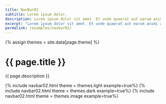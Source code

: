 ```yaml
---
title: NavBar02
subtitle: Lorem ipsum dolor.
description: Lorem ipsum dolor sit amet. Et unde quaerat aut earum animi aut explicabo saepe qui quibusdam accusamus ut velit asperiores vel natus temporibus. Qui sapiente saepe qui totam saepe est suscipit quia vel error provident cum omnis eius aut galisum rem nulla dolor? Qui internos voluptas est nulla odit est temporibus expedita eos quidem cumque. Ea voluptates eligendi quo rerum libero et molestiae harum vel fugit magni et cupiditate optio At quia consequuntur ut exercitationem laboriosam. Cum blanditiis voluptatibus At amet sunt At quia deleniti id quibusdam neque ut odio placeat.
excerpt: "Lorem ipsum dolor sit amet. Et unde quaerat aut earum animi aut explicabo saepe qui quibusdam accusamus ut velit asperiores vel natus temporibus."
permalink: /examples/navbar02/
---
```


{% assign themes = site.data[page.theme] %}

<h1>{{ page.title }}</h1>
<p class = "text-justify">{{ page.description }}</p>

{% include navbar02.html   theme = themes.light example=true%}
{% include navbar02.html   theme = themes.dark  example=true%}
{% include navbar02.html   theme = themes.image  example=true%}
